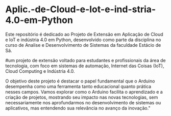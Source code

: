 # Aplic.-de-Cloud-e-Iot-e-ind-stria-4.0-em-Python
Este repositório é dedicado ao Projeto de Extensão em Aplicação de Cloud e IoT e indústria 4.0 em Python, desenvolvido como parte da disciplina no curso de Analise e Desenvolvimento de Sistemas da faculdade Estácio de Sá.

#um projeto de extensão voltado para estudantes e profissionais da área de tecnologia, com foco em sistemas de automação, Internet das Coisas (IoT), Cloud Computing e Indústria 4.0. 

O objetivo deste projeto é destacar o papel fundamental que o Arduino desempenha como uma ferramenta tanto educacional quanto prática nesses campos. Vamos explorar como o Arduino facilita o aprendizado e a criação de projetos, mostrando seu impacto nas novas tecnologias, sem necessariamente nos aprofundarmos no desenvolvimento de sistemas ou aplicativos, mas entendendo sua relevância no avanço da inovação."
